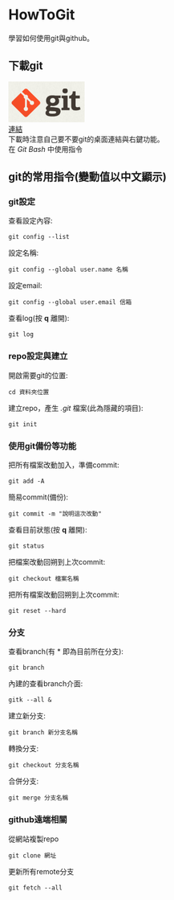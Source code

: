 # HowToGit
學習如何使用git與github。
## 下載git
![image](https://github.com/zlgithub/HowToGit/blob/master/img/git.png)  
[連結](https://git-scm.com/ "https://git-scm.com/")  
下載時注意自己要不要git的桌面連結與右鍵功能。  
在 *Git Bash* 中使用指令   
## git的常用指令(變動值以中文顯示) 
### git設定
查看設定內容:
```
git config --list
```
設定名稱:
```
git config --global user.name 名稱
```
設定email:
```
git config --global user.email 信箱
```
查看log(按 **q** 離開):
```
git log
```
### repo設定與建立
開啟需要git的位置:
```
cd 資料夾位置
```
建立repo，產生 *.git* 檔案(此為隱藏的項目):
```
git init
```
### 使用git備份等功能
把所有檔案改動加入，準備commit:
```
git add -A
```
簡易commit(備份):
```
git commit -m "說明這次改動"
```
查看目前狀態(按 **q** 離開):
```
git status
```
把檔案改動回朔到上次commit:
```
git checkout 檔案名稱
```
把所有檔案改動回朔到上次commit:
```
git reset --hard
```
### 分支
查看branch(有 \* 即為目前所在分支):
```
git branch
```
內建的查看branch介面:
```
gitk --all &
```
建立新分支:
```
git branch 新分支名稱
```
轉換分支:
```
git checkout 分支名稱
```
合併分支:
```
git merge 分支名稱
```
### github遠端相關
從網站複製repo
```
git clone 網址
```
更新所有remote分支
```
git fetch --all
```
